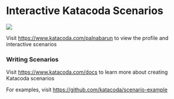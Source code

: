 # Interactive Katacoda Scenarios

[![](http://shields.katacoda.com/katacoda/palnabarun/count.svg)](https://www.katacoda.com/palnabarun "Get your profile on Katacoda.com")

Visit https://www.katacoda.com/palnabarun to view the profile and interactive scenarios

### Writing Scenarios
Visit https://www.katacoda.com/docs to learn more about creating Katacoda scenarios

For examples, visit https://github.com/katacoda/scenario-example
